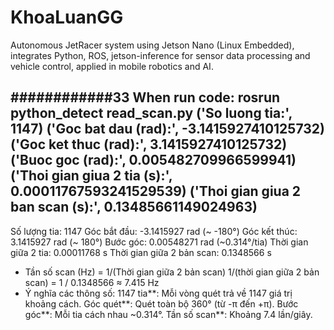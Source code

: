 # KhoaLuanGG
Autonomous JetRacer system using Jetson Nano (Linux Embedded), integrates Python, ROS, jetson-inference for sensor data processing and vehicle control, applied in mobile robotics and AI.


############33
When run code: rosrun python_detect read_scan.py
('So luong tia:', 1147)
('Goc bat dau (rad):', -3.1415927410125732)
('Goc ket thuc (rad):', 3.1415927410125732)
('Buoc goc (rad):', 0.005482709966599941)
('Thoi gian giua 2 tia (s):', 0.00011767593241529539)
('Thoi gian giua 2 ban scan (s):', 0.13485661149024963)
----------------------------------------------------------------------------
Số lượng tia: 1147
Góc bắt đầu: -3.1415927 rad (~ -180°)
Góc kết thúc: 3.1415927 rad (~ 180°)
Bước góc: 0.00548271 rad (~0.314°/tia)
Thời gian giữa 2 tia: 0.00011768 s
Thời gian giữa 2 bản scan: 0.1348566 s

- Tần số scan (Hz) = 1/(Thời gian giữa 2 bản scan)
    1/(thời gian giữa 2 bản scan) = 1 / 0.1348566 ≈ 7.415 Hz
- Ý nghĩa các thông số:
    1147 tia**: Mỗi vòng quét trả về 1147 giá trị khoảng cách.
    Góc quét**: Quét toàn bộ 360° (từ -π đến +π).
    Bước góc**: Mỗi tia cách nhau ~0.314°.
    Tần số scan**: Khoảng 7.4 lần/giây.
